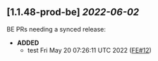## [1.1.48-prod-be] _2022-06-02_

BE PRs needing a synced release:

- **ADDED**
  - test Fri May 20 07:26:11 UTC 2022 ([FE#12])

[FE#12]: https://github.com/cycloidio/youdeploy-frontend-web/pull/12
